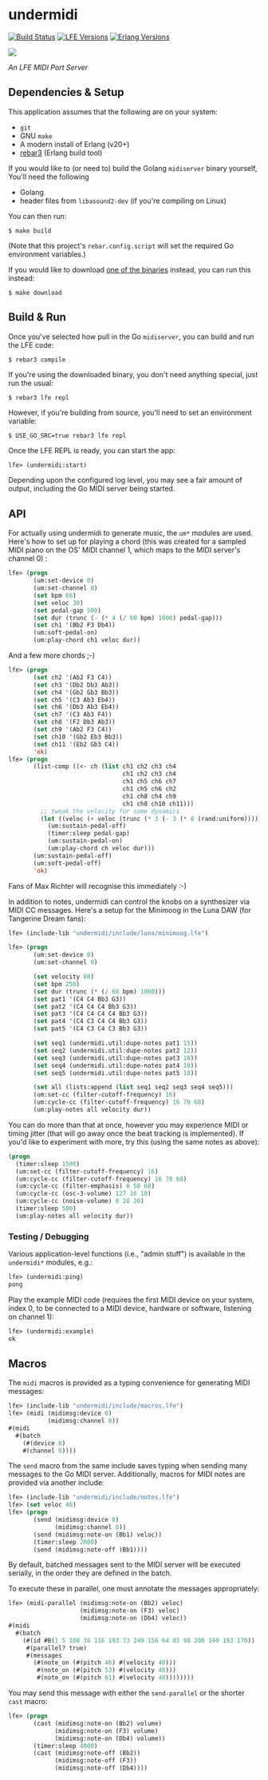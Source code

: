# undermidi

[![Build Status][gh-actions-badge]][gh-actions]
[![LFE Versions][lfe badge]][lfe]
[![Erlang Versions][erlang badge]][versions]

[![][logo]][logo-large]

*An LFE MIDI Port Server*

## Dependencies & Setup

This application assumes that the following are on your system:

* `git`
* GNU `make`
* A modern install of Erlang (v20+)
* [rebar3](https://www.rebar3.org/) (Erlang build tool)

If you would like to (or need to) build the Golang `midiserver` binary yourself,
You'll need the following
* Golang
* header files from `libasound2-dev` (if you're compiling on Linux)

You can then run:

``` shell
$ make build
```

(Note that this project's `rebar.config.script` will set the required Go environment
variables.)

If you would like to download [one of the binaries](https://github.com/ut-proj/midiserver/releases)
instead, you can run this instead:

```shell
$ make download
```

## Build & Run

Once you've selected how pull in the Go `midiserver`, you can build and run the LFE code:

```shell
$ rebar3 compile
```

If you're using the downloaded binary, you don't need anything special, just run the usual:

``` shell
$ rebar3 lfe repl
```

However, if you're building from source, you'll need to set an environment variable:

``` shell
$ USE_GO_SRC=true rebar3 lfe repl
```

Once the LFE REPL is ready, you can start the app:

```cl
lfe> (undermidi:start)
```

Depending upon the configured log level, you may see a fair amount of output, including the Go MIDI server being started.

## API

For actually using undermidi to generate music, the `um*` modules are used. Here's how to set up for playing a chord (this was created for a sampled MIDI piano on the OS' MIDI channel 1, which maps to the MIDI server's channel 0) :

``` lisp
lfe> (progn
       (um:set-device 0)
       (um:set-channel 0)
       (set bpm 66)
       (set veloc 30)
       (set pedal-gap 500)
       (set dur (trunc (- (* 4 (/ 60 bpm) 1000) pedal-gap)))
       (set ch1 '(Bb2 F3 Db4))
       (um:soft-pedal-on)
       (um:play-chord ch1 veloc dur))
```

And a few more chords ;-)

``` lisp
lfe> (progn
       (set ch2 '(Ab2 F3 C4))
       (set ch3 '(Db2 Db3 Ab3))
       (set ch4 '(Gb2 Gb3 Bb3))
       (set ch5 '(C3 Ab3 Eb4))
       (set ch6 '(Db3 Ab3 Eb4))
       (set ch7 '(C3 Ab3 F4))
       (set ch8 '(F2 Db3 Ab3))
       (set ch9 '(Ab2 F3 C4))
       (set ch10 '(Gb2 Eb3 Bb3))
       (set ch11 '(Eb2 Gb3 C4))
       'ok)
lfe> (progn
       (list-comp ((<- ch (list ch1 ch2 ch3 ch4
                                ch1 ch2 ch3 ch4
                                ch1 ch5 ch6 ch7
                                ch1 ch5 ch6 ch2
                                ch1 ch8 ch4 ch9
                                ch1 ch8 ch10 ch11)))
         ;; tweak the velocity for some dynamics
         (let ((veloc (+ veloc (trunc (* 3 (- 3 (* 8 (rand:uniform))))))))
           (um:sustain-pedal-off)
           (timer:sleep pedal-gap)
           (um:sustain-pedal-on)
           (um:play-chord ch veloc dur)))
       (um:sustain-pedal-off)
       (um:soft-pedal-off)
       'ok)
```

Fans of Max Richter will recognise this immediately :-)

In addition to notes, undermidi can control the knobs on a synthesizer via MIDI CC messages.
Here's a setup for the Minimoog in the Luna DAW (for Tangerine Dream fans):

``` lisp
lfe> (include-lib "undermidi/include/luna/minimoog.lfe")

lfe> (progn
       (um:set-device 0)
       (um:set-channel 0)

       (set velocity 80)
       (set bpm 250)
       (set dur (trunc (* (/ 60 bpm) 1000)))
       (set pat1 '(C4 C4 Bb3 G3))
       (set pat2 '(C4 C4 C4 Bb3 G3))
       (set pat3 '(C4 C4 C4 C4 Bb3 G3))
       (set pat4 '(C4 C3 C4 C4 Bb3 G3))
       (set pat5 '(C4 C3 C4 C3 Bb3 G3))

       (set seq1 (undermidi.util:dupe-notes pat1 15))
       (set seq2 (undermidi.util:dupe-notes pat2 12))
       (set seq3 (undermidi.util:dupe-notes pat3 10))
       (set seq4 (undermidi.util:dupe-notes pat4 10))
       (set seq5 (undermidi.util:dupe-notes pat5 10))

       (set all (lists:append (list seq1 seq2 seq3 seq4 seq5)))
       (um:set-cc (filter-cutoff-frequency) 16)
       (um:cycle-cc (filter-cutoff-frequency) 16 70 68)
       (um:play-notes all velocity dur))
```

You can do more than that at once, however you may experience MIDI or timing jitter (that will go away once the beat tracking is implemented). If you'd like to experiment with more, try this (using the same notes as above):

``` lisp
(progn
  (timer:sleep 1500)
  (um:set-cc (filter-cutoff-frequency) 16)
  (um:cycle-cc (filter-cutoff-frequency) 16 70 68)
  (um:cycle-cc (filter-emphasis) 0 58 68)
  (um:cycle-cc (osc-3-volume) 127 16 10)
  (um:cycle-cc (noise-volume) 0 28 20)
  (timer:sleep 500)
  (um:play-notes all velocity dur))
```


### Testing / Debugging

Various application-level functions (i.e., "admin stuff") is available in the `undermidi*` modules, e.g.:

```lisp
lfe> (undermidi:ping)
pong
```

Play the example MIDI code (requires the first MIDI device on your system, index 0, to be connected to a MIDI device, hardware or software, listening on channel 1):

```lisp
lfe> (undermidi:example)
ok
```


## Macros

The `midi` macros is provided as a typing convenience for generating MIDI messages:

``` lisp
lfe> (include-lib "undermidi/include/macros.lfe")
lfe> (midi (midimsg:device 0)
           (midimsg:channel 0))
#(midi
  #(batch
    (#(device 0) 
    #(channel 0))))
```

The `send` macro from the same include saves typing when sending many messages to the Go MIDI server. Additionally, macros for MIDI notes are provided via another include:

``` lisp
lfe> (include-lib "undermidi/include/notes.lfe")
lfe> (set veloc 40)
lfe> (progn
       (send (midimsg:device 0)
             (midimsg:channel 0))
       (send (midimsg:note-on (Bb1) veloc))
       (timer:sleep 2000)
       (send (midimsg:note-off (Bb1))))
```

By default, batched messages sent to the MIDI server will be executed serially, in the order they are defined in the batch.

To execute these in parallel, one must annotate the messages appropriately:

``` lisp
lfe> (midi-parallel (midimsg:note-on (Bb2) veloc)
                    (midimsg:note-on (F3) veloc)
                    (midimsg:note-on (Db4) veloc))
#(midi
  #(batch
    (#(id #B(1 5 108 38 116 193 73 249 156 64 81 98 200 199 193 170))
     #(parallel? true)
     #(messages
       (#(note_on (#(pitch 46) #(velocity 40)))
        #(note_on (#(pitch 53) #(velocity 40)))
        #(note_on (#(pitch 61) #(velocity 40))))))))
```

You may send this message with either the `send-parallel` or the shorter `cast` macro:

``` lisp
lfe> (progn 
       (cast (midimsg:note-on (Bb2) volume)
             (midimsg:note-on (F3) volume)
             (midimsg:note-on (Db4) volume))
       (timer:sleep 4000)
       (cast (midimsg:note-off (Bb2))
             (midimsg:note-off (F3))
             (midimsg:note-off (Db4))))
```

[//]: ---Named-Links---

[logo]: priv/images/project-logo.png
[logo-large]: priv/images/project-logo-large.png
[github]: https://github.com/ut-proj/undermidi
[gh-actions-badge]: https://github.com/ut-proj/undermidi/workflows/ci%2Fcd/badge.svg
[gh-actions]: https://github.com/ut-proj/undermidi/actions
[lfe]: https://github.com/rvirding/lfe
[lfe badge]: https://img.shields.io/badge/lfe-2.0-blue.svg
[erlang badge]: https://img.shields.io/badge/erlang-21%20to%2024-blue.svg
[versions]: https://github.com/ut-proj/undermidi/blob/master/.github/workflows/cicd.yml
